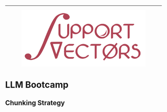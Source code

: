

---
<center>
<img src="images/logo-poster.png" width=400px style="opacity:0.8">
</center>

# LLM Bootcamp

## Chunking Strategy